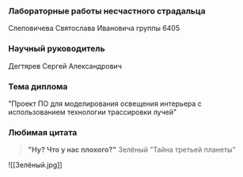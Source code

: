 ### Лабораторные работы несчастного страдальца 
Слеповичева Святослава Ивановича
группы 6405

### Научный руководитель
Дегтярев Сергей Александрович

### Тема диплома
"Проект ПО для моделирования освещения интерьера с использованием технологии трассировки лучей"

### Любимая цитата
>**"Ну? Что у нас плохого?"**
>Зелёный "Тайна третьей планеты"


![[Зелёный.jpg]]

